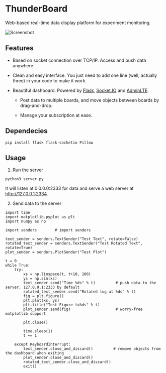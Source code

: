 # ThunderBoard
Web-based real-time data display platform for experiment monitoring.

![Screenshot](https://user-images.githubusercontent.com/2306637/79185903-cbcb4f00-7e4a-11ea-9678-24737064f02d.png)

## Features

 - Based on socket connection over TCP/IP. Access and push data anywhere.
 
 - Clean and easy interface. You just need to add one line (well, actually three) in your code to make it work.
 
 - Beautiful dashboard. Powered by [Flask](https://palletsprojects.com/p/flask/), [Socket.IO](https://socket.io/) and [AdminLTE](https://adminlte.io/).
 
     - Post data to multiple boards, and move objects between boards by drag-and-drop.
     
     - Manage your subscription at ease.

## Dependecies

```
pip install flask flask-socketio Pillow
```

## Usage

1. Run the server
```
python3 server.py
```

It will listen at 0.0.0.0:2333 for data and serve a web server at http://127.0.0.1:2334.

2. Send data to the server
```
import time
import matplotlib.pyplot as plt
import numpy as np

import senders        # import senders

text_sender = senders.TextSender("Test Text", rotate=False)
rotated_text_sender = senders.TextSender("Test Rotated Text", rotate=True)
plot_sender = senders.PlotSender("Test Plot")

t = 0
while True:
    try:
        xs = np.linspace(t, t+10, 100)
        ys = np.sin(xs)
        text_sender.send("Time %ds" % t)         # push data to the server, 127.0.0.1:2333 by default
        rotated_text_sender.send("Rotated log at %ds" % t)
        fig = plt.figure()
        plt.plot(xs, ys)
        plt.title("Test Figure t=%ds" % t)
        plot_sender.send(fig)                    # worry-free matplotlib support

        plt.close()

        time.sleep(1)
        t += 1
        
    except KeyboardInterrupt:
        text_sender.close_and_discard()         # remove objects from the dashboard when exiting
        plot_sender.close_and_discard()
        rotated_text_sender.close_and_discard()
        exit()

```
